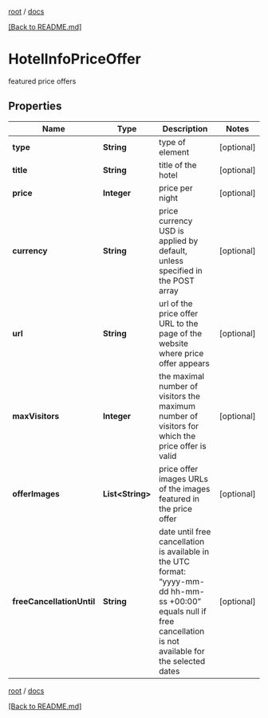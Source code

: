 [root](./../ "root") / [docs](./ "docs")

[[Back to README.md]](./../README.md "[Back to README.md]")

# HotelInfoPriceOffer

featured price offers

## Properties

| Name | Type | Description | Notes |
|------------ | ------------- | ------------- | -------------|
|**type** | **String** | type of element |  [optional] |
|**title** | **String** | title of the hotel |  [optional] |
|**price** | **Integer** | price per night |  [optional] |
|**currency** | **String** | price currency USD is applied by default, unless specified in the POST array |  [optional] |
|**url** | **String** | url of the price offer URL to the page of the website where price offer appears |  [optional] |
|**maxVisitors** | **Integer** | the maximal number of visitors the maximum number of visitors for which the price offer is valid |  [optional] |
|**offerImages** | **List&lt;String&gt;** | price offer images URLs of the images featured in the price offer |  [optional] |
|**freeCancellationUntil** | **String** | date until free cancellation is available in the UTC format: “yyyy-mm-dd hh-mm-ss +00:00” equals null if free cancellation is not available for the selected dates |  [optional] |

[root](./../ "root") / [docs](./ "docs")

[[Back to README.md]](./../README.md "[Back to README.md]")
